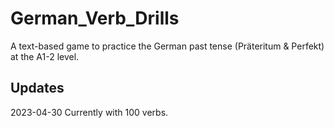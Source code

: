 # German_Verb_Drills
A text-based game to practice the German past tense (Präteritum &amp; Perfekt) at the A1-2 level. 

## Updates
2023-04-30 Currently with 100 verbs.
